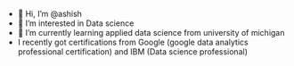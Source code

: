 - 👋 Hi, I’m @ashish
- 👀 I’m interested in Data science 
- 🌱 I’m currently learning applied data science from university of michigan
-  I recently got certifications from Google (google data analytics professional certification) and IBM (Data science professional)


<!---
ashish528528/ashish528528 is a ✨ special ✨ repository because its `README.md` (this file) appears on your GitHub profile.
You can click the Preview link to take a look at your changes.
--->
